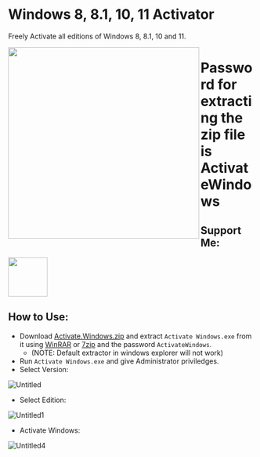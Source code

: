 # Windows 8, 8.1, 10, 11 Activator
Freely Activate all editions of Windows 8, 8.1, 10 and 11.

<a href="https://github.com/HiDe-Techno-Tips/Windows-Activator/releases/latest/download/Activate.Windows.zip"> <img src="https://user-images.githubusercontent.com/61367380/119500767-c8143680-bd85-11eb-802d-4c5b750c349a.png" align="left" width="390"> </a>

# Password for extracting the zip file is <b>ActivateWindows</b>

## Support Me:
<a href="https://paypal.me/HimDek?locale.x=en_GB" target="_blank"><img src="https://www.paypalobjects.com/en_US/i/btn/btn_donateCC_LG.gif" height="80px"></a>

## How to Use:
* Download [Activate.Windows.zip](https://github.com/HiDe-Techno-Tips/Windows-Activator/releases/latest/download/Activate.Windows.zip) and extract `Activate Windows.exe` from it using [WinRAR](https://www.win-rar.com/start.html?&L=0) or [7zip](https://www.7-zip.org/) and the password `ActivateWindows`.
  * (NOTE: Default extractor in windows explorer will not work)
* Run `Activate Windows.exe` and give Administrator priviledges.
* Select Version:

![Untitled](https://user-images.githubusercontent.com/61367380/136324709-da989044-81a3-4b9a-9812-8fc629eb68ef.png)


* Select Edition:

![Untitled1](https://user-images.githubusercontent.com/61367380/136324727-eaa1800e-3034-4787-bd7e-e21f4b9766bb.png)


* Activate Windows:

![Untitled4](https://user-images.githubusercontent.com/61367380/136324742-330c85ef-8dba-4de4-af97-8e361b9eb364.png)
